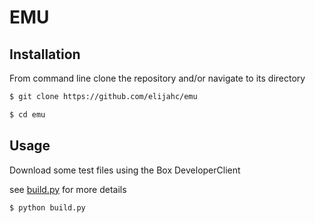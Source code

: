 # EMU

## Installation
From command line clone the repository and/or navigate to its directory

```bash
$ git clone https://github.com/elijahc/emu

$ cd emu
```

## Usage

Download some test files using the Box DeveloperClient

see [build.py](build.py) for more details

```bash
$ python build.py
```
